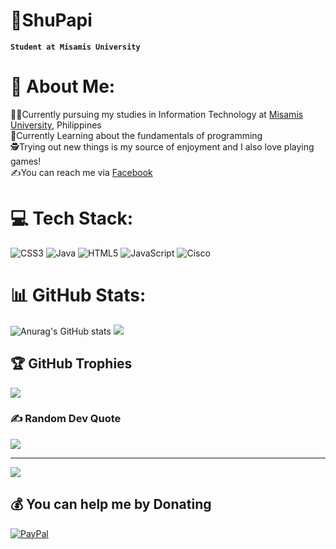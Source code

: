 # 👾ShuPapi

**`Student at Misamis University`**

# 💫 About Me:
🧑‍💻Currently pursuing my studies in Information Technology at [Misamis University](https://www.facebook.com/MisamisUniversity), Philippines<br>
🤖Currently Learning about the fundamentals of programming<br>
🕵️Trying out new things is my source of enjoyment and I also love playing games!<br>
✍️You can reach me via [Facebook](https://www.facebook.com/coolguysfresh)

# 💻 Tech Stack:
![CSS3](https://img.shields.io/badge/css3-%231572B6.svg?style=for-the-badge&logo=css3&logoColor=white) ![Java](https://img.shields.io/badge/java-%23ED8B00.svg?style=for-the-badge&logo=openjdk&logoColor=white) ![HTML5](https://img.shields.io/badge/html5-%23E34F26.svg?style=for-the-badge&logo=html5&logoColor=white) ![JavaScript](https://img.shields.io/badge/javascript-%23323330.svg?style=for-the-badge&logo=javascript&logoColor=%23F7DF1E) ![Cisco](https://img.shields.io/badge/cisco-%23049fd9.svg?style=for-the-badge&logo=cisco&logoColor=black)
# 📊 GitHub Stats:
![Anurag's GitHub stats](https://github-readme-stats.vercel.app/api?username=Shu&show_icons=true&theme=radical)
![](https://nirzak-streak-stats.vercel.app/?user=Shu-papi&theme=dark&hide_border=false)<br/>

## 🏆 GitHub Trophies
![](https://github-profile-trophy.vercel.app/?username=Shu-papi&theme=radical&no-frame=false&no-bg=true&margin-w=4)

### ✍️ Random Dev Quote
![](https://quotes-github-readme.vercel.app/api?type=horizontal&theme=radical)

---
[![](https://visitcount.itsvg.in/api?id=Shu-papi&icon=5&color=1)](https://visitcount.itsvg.in)

  ## 💰 You can help me by Donating
  [![PayPal](https://img.shields.io/badge/PayPal-00457C?style=for-the-badge&logo=paypal&logoColor=white)](https://paypal.me/https://paypal.me/Shu854?country.x=PH&locale.x=en_US) 

<!-- Proudly created with GPRM ( https://gprm.itsvg.in ) -->
